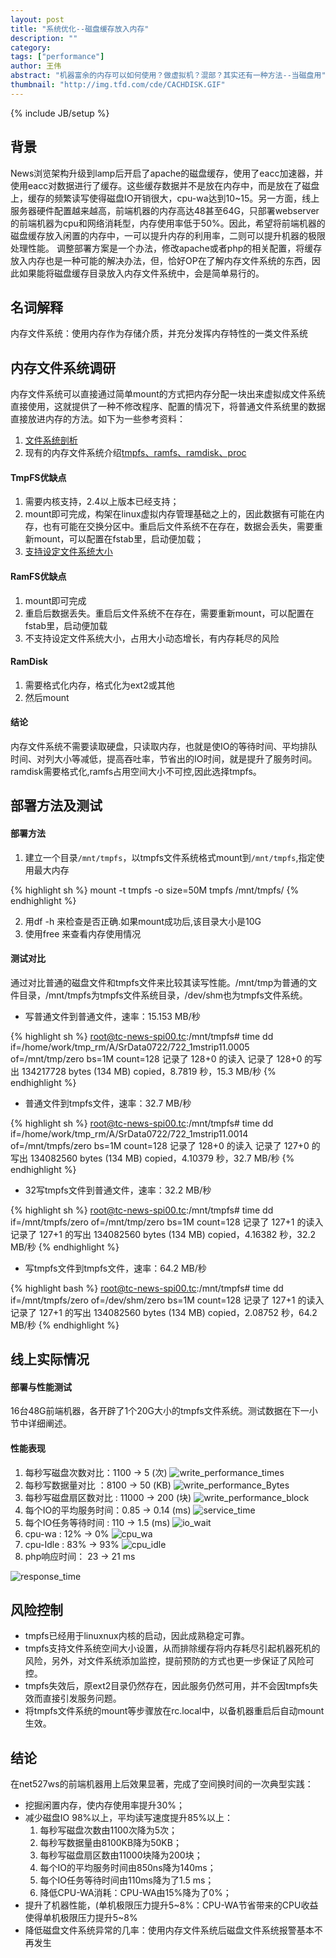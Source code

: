 ```yaml
---
layout: post
title: "系统优化--磁盘缓存放入内存"
description: ""
category: 
tags: ["performance"]
author: 王伟
abstract: "机器富余的内存可以如何使用？做虚拟机？混部？其实还有一种方法--当磁盘用"
thumbnail: "http://img.tfd.com/cde/CACHDISK.GIF"
---
```

{% include JB/setup %}

## 背景
News浏览架构升级到lamp后开启了apache的磁盘缓存，使用了eacc加速器，并使用eacc对数据进行了缓存。这些缓存数据并不是放在内存中，而是放在了磁盘上，缓存的频繁读写使得磁盘IO开销很大，cpu-wa达到10~15。另一方面，线上服务器硬件配置越来越高，前端机器的内存高达48甚至64G，只部署webserver的前端机器为cpu和网络消耗型，内存使用率低于50%。因此，希望将前端机器的磁盘缓存放入闲置的内存中，一可以提升内存的利用率，二则可以提升机器的极限处理性能。
调整部署方案是一个办法，修改apache或者php的相关配置，将缓存放入内存也是一种可能的解决办法，但，恰好OP在了解内存文件系统的东西，因此如果能将磁盘缓存目录放入内存文件系统中，会是简单易行的。

## 名词解释
内存文件系统：使用内存作为存储介质，并充分发挥内存特性的一类文件系统

## 内存文件系统调研
内存文件系统可以直接通过简单mount的方式把内存分配一块出来虚拟成文件系统直接使用，这就提供了一种不修改程序、配置的情况下，将普通文件系统里的数据直接放进内存的方法。如下为一些参考资料：
1. [文件系统剖析](http://www.ibm.com/developerworks/cn/linux/l-linux-filesystem/#N10208)
2. 现有的内存文件系统介绍[tmpfs、ramfs、ramdisk、proc](http://linux.net527.cn/Linuxwendang/xitongguanliyuan/1926.html)

#### TmpFS优缺点
1. 需要内核支持，2.4以上版本已经支持；
2. mount即可完成，构架在linux虚拟内存管理基础之上的，因此数据有可能在内存，也有可能在交换分区中。重启后文件系统不在存在，数据会丢失，需要重新mount，可以配置在fstab里，启动便加载；
3. [支持设定文件系统大小](http://jinbangli.blog.163.com/blog/static/115625352200932382517151/)

#### RamFS优缺点
1. mount即可完成
2. 重启后数据丢失。重启后文件系统不在存在，需要重新mount，可以配置在fstab里，启动便加载
3. 不支持设定文件系统大小，占用大小动态增长，有内存耗尽的风险

#### RamDisk
1. 需要格式化内存，格式化为ext2或其他
2. 然后mount

#### 结论
内存文件系统不需要读取硬盘，只读取内存，也就是使IO的等待时间、平均排队时间、对列大小等减低，提高吞吐率，节省出的IO时间，就是提升了服务时间。ramdisk需要格式化,ramfs占用空间大小不可控,因此选择tmpfs。

## 部署方法及测试

#### 部署方法
1. 建立一个目录`/mnt/tmpfs`，以tmpfs文件系统格式mount到`/mnt/tmpfs`,指定使用最大内存

{% highlight sh %}
mount -t tmpfs -o size=50M tmpfs /mnt/tmpfs/
{% endhighlight %}

2. 用df -h 来检查是否正确.如果mount成功后,该目录大小是10G
3. 使用free 来查看内存使用情况

#### 测试对比

通过对比普通的磁盘文件和tmpfs文件来比较其读写性能。/mnt/tmp为普通的文件目录，/mnt/tmpfs为tmpfs文件系统目录，/dev/shm也为tmpfs文件系统。

* 写普通文件到普通文件，速率：15.153 MB/秒

{% highlight sh %}
root@tc-news-spi00.tc:/mnt/tmpfs# time dd if=/home/work/tmp_rm/A/SrData0722/722_1mstrip11.0005 of=/mnt/tmp/zero bs=1M count=128
记录了 128+0 的读入
记录了 128+0 的写出
134217728 bytes (134 MB) copied，8.7819 秒，15.3 MB/秒
{% endhighlight %}

* 普通文件到tmpfs文件，速率：32.7 MB/秒

{% highlight sh %}
root@tc-news-spi00.tc:/mnt/tmpfs# time dd if=/home/work/tmp_rm/A/SrData0722/722_1mstrip11.0014 of=/mnt/tmpfs/zero bs=1M count=128
记录了 128+0 的读入
记录了 127+0 的写出
134082560 bytes (134 MB) copied，4.10379 秒，32.7 MB/秒
{% endhighlight %}

* 32写tmpfs文件到普通文件，速率：32.2 MB/秒

{% highlight sh %}
root@tc-news-spi00.tc:/mnt/tmpfs# time dd  if=/mnt/tmpfs/zero of=/mnt/tmp/zero bs=1M count=128
记录了 127+1 的读入
记录了 127+1 的写出
134082560 bytes (134 MB) copied，4.16382 秒，32.2 MB/秒
{% endhighlight %}

* 写tmpfs文件到tmpfs文件，速率：64.2 MB/秒

{% highlight bash %}
root@tc-news-spi00.tc:/mnt/tmpfs# time dd  if=/mnt/tmpfs/zero of=/dev/shm/zero bs=1M count=128
记录了 127+1 的读入
记录了 127+1 的写出
134082560 bytes (134 MB) copied，2.08752 秒，64.2 MB/秒
{% endhighlight %}

## 线上实际情况

#### 部署与性能测试
16台48G前端机器，各开辟了1个20G大小的tmpfs文件系统。测试数据在下一小节中详细阐述。

#### 性能表现
1. 每秒写磁盘次数对比：1100 -> 5 (次)
![write_performance_times](/assets/themes/twitter/bootstrap/img/disk-to-memory/write_performance_times.png)
2. 每秒写数据量对比 ：8100 ->  50 (KB) 
![write_performance_Bytes](/assets/themes/twitter/bootstrap/img/disk-to-memory/write_performance_Bytes.png)
3. 每秒写磁盘扇区数对比 :  11000 ->  200 (块)
![write_performance_block](/assets/themes/twitter/bootstrap/img/disk-to-memory/write_performance_block.png)
4. 每个IO的平均服务时间：0.85  -> 0.14 (ms)
![service_time](/assets/themes/twitter/bootstrap/img/disk-to-memory/service_time.png)
5. 每个IO任务等待时间  : 110 ->  1.5 (ms)
![io_wait](/assets/themes/twitter/bootstrap/img/disk-to-memory/io_wait.png)
6. cpu-wa  :  12% -> 0%
![cpu_wa](/assets/themes/twitter/bootstrap/img/disk-to-memory/cpu_wa.png)
7. cpu-Idle  : 83% -> 93% 
![cpu_idle](/assets/themes/twitter/bootstrap/img/disk-to-memory/cpu_idle.png)
8. php响应时间：  23  -> 21 ms

![response_time](/assets/themes/twitter/bootstrap/img/disk-to-memory/response_time.png)

## 风险控制

* tmpfs已经用于linuxnux内核的启动，因此成熟稳定可靠。
* tmpfs支持文件系统空间大小设置，从而排除缓存将内存耗尽引起机器死机的风险，另外，对文件系统添加监控，提前预防的方式也更一步保证了风险可控。
* tmpfs失效后，原ext2目录仍然存在，因此服务仍然可用，并不会因tmpfs失效而直接引发服务问题。
* 将tmpfs文件系统的mount等步骤放在rc.local中，以备机器重启后自动mount生效。

## 结论

在net527ws的前端机器用上后效果显著，完成了空间换时间的一次典型实践：
* 挖掘闲置内存，使内存使用率提升30%；
* 减少磁盘IO 98%以上，平均读写速度提升85%以上：
  1. 每秒写磁盘次数由1100次降为5次；
  2. 每秒写数据量由8100KB降为50KB；
  3. 每秒写磁盘扇区数由11000块降为200块；
  4. 每个IO的平均服务时间由850ns降为140ms；
  5. 每个IO任务等待时间由110ms降为了1.5 ms；
  6. 降低CPU-WA消耗：CPU-WA由15%降为了0%；
* 提升了机器性能，(单机极限压力提升5~8%：CPU-WA节省带来的CPU收益使得单机极限压力提升5~8%
* 降低磁盘文件系统异常的几率：使用内存文件系统后磁盘文件系统报警基本不再发生
